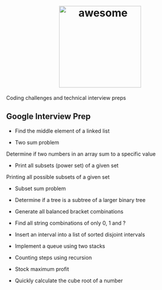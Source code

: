 <h1 align="center">
	<br>
	<img width="220" src="https://coderbytestaticimages.s3.amazonaws.com/consumer-v2/nav/cb_logo_blue.png" alt="awesome">
	<br>
</h1>

Coding challenges and technical interview preps

## Google Interview Prep

- Find the middle element of a linked list

- Two sum problem</br>

Determine if two numbers in an array sum to a specific value

- Print all subsets (power set) of a given set</br>

Printing all possible subsets of a given set

- Subset sum problem

- Determine if a tree is a subtree of a larger binary tree

- Generate all balanced bracket combinations

- Find all string combinations of only 0, 1 and ?

- Insert an interval into a list of sorted disjoint intervals

- Implement a queue using two stacks

- Counting steps using recursion

- Stock maximum profit

- Quickly calculate the cube root of a number
